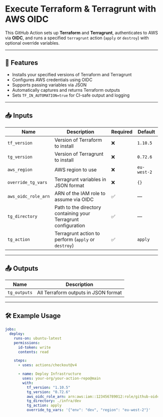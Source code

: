 # Execute Terraform & Terragrunt with AWS OIDC

This GitHub Action sets up **Terraform** and **Terragrunt**, authenticates to AWS via **OIDC**, and runs a specified `terragrunt` action (`apply` or `destroy`) with optional override variables.

---

## 🚀 Features

- Installs your specified versions of Terraform and Terragrunt
- Configures AWS credentials using OIDC
- Supports passing variables via JSON
- Automatically captures and returns Terraform outputs
- Sets `TF_IN_AUTOMATION=true` for CI-safe output and logging

---

## 📥 Inputs

| Name               | Description                                                   | Required | Default      |
|--------------------|---------------------------------------------------------------|----------|--------------|
| `tf_version`       | Version of Terraform to install                                | ❌        | `1.10.5`     |
| `tg_version`       | Version of Terragrunt to install                               | ❌        | `0.72.6`     |
| `aws_region`       | AWS region to use                                              | ❌        | `eu-west-2`  |
| `override_tg_vars` | Terragrunt variables in JSON format                            | ❌        | `{}`         |
| `aws_oidc_role_arn`| ARN of the IAM role to assume via OIDC                         | ✅        | —            |
| `tg_directory`     | Path to the directory containing your Terragrunt configuration | ✅        | —            |
| `tg_action`        | Terragrunt action to perform (`apply` or `destroy`)            | ✅        | `apply`      |

---

## 📤 Outputs

| Name         | Description                              |
|--------------|------------------------------------------|
| `tg_outputs` | All Terraform outputs in JSON format     |

---

## 🛠 Example Usage

```yaml
jobs:
  deploy:
    runs-on: ubuntu-latest
    permissions:
      id-token: write
      contents: read

    steps:
      - uses: actions/checkout@v4

      - name: Deploy Infrastructure
        uses: your-org/your-action-repo@main
        with:
          tf_version: "1.10.5"
          tg_version: "0.72.6"
          aws_oidc_role_arn: arn:aws:iam::123456789012:role/github-oidc-role
          tg_directory: ./infra/dev
          tg_action: apply
          override_tg_vars: '{"env": "dev", "region": "eu-west-2"}'

